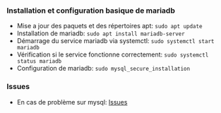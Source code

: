### Installation et configuration basique de mariadb

- Mise a jour des paquets et des répertoires apt: `sudo apt update`
- Installation de mariadb: `sudo apt install mariadb-server`
- Démarrage du service mariadb via systemctl: `sudo systemctl start mariadb`
- Vérification si le service fonctionne correctement: `sudo systemctl status mariadb`
- Configuration de mariadb: `sudo mysql_secure_installation`

### Issues 

- En cas de problème sur mysql: [Issues](https://github.com/josoavj/forLinuxUser/tree/master/issuesResolving)


